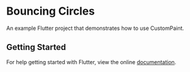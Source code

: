 # Bouncing Circles

An example Flutter project that demonstrates how to use CustomPaint.

## Getting Started

For help getting started with Flutter, view the online
[documentation](http://flutter.io/).
